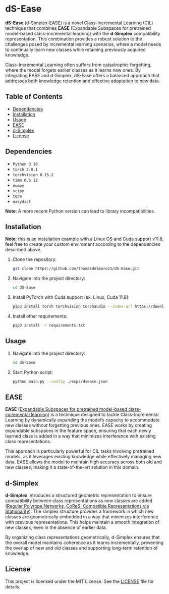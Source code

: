 # dS-Ease
**dS-Ease** (d-Simplex-EASE) is a novel Class-Incremental Learning (CIL) technique that combines **EASE** (Expandable Subspaces for pretrained model-based class-incremental learning) with the **d-Simplex** compatibility representation. This combination provides a robust solution to the challenges posed by incremental learning scenarios, where a model needs to continually learn new classes while retaining previously acquired knowledge.

Class-Incremental Learning often suffers from catastrophic forgetting, where the model forgets earlier classes as it learns new ones. By integrating EASE and d-Simplex, dS-Ease offers a balanced approach that addresses both knowledge retention and effective adaptation to new data.

## Table of Contents

- [Dependencies](#dependencies)
- [Installation](#installation)
- [Usage](#usage)
- [EASE](#ease)
- [d-Simplex](#d-simplex)
- [License](#license)

## Dependencies
- `Python 3.10`
- `torch 2.0.1`
- `torchvision 0.15.2`
- `timm 0.6.12`
- `numpy`
- `scipy`
- `tqdm`
- `easydict`

**Note**: A more recent Python version can lead to library incompatibilities.

## Installation
**Note**: this is an installation example with a Linux OS and Cuda support v11.8, feel free to create your custom enviroment according to the dependencies described above.

1. Clone the repository:
   ```bash
   git clone https://github.com/thomasdelmoro21/dS-Ease.git
   ```
2. Navigate into the project directory:
   ```bash
   cd dS-Ease
   ```
3. Install PyTorch with Cuda support (ex. Linux, Cuda 11.8):
   ```bash
   pip3 install torch torchvision torchaudio --index-url https://download.pytorch.org/whl/cu118
   ```
4. Install other requirements:
   ```bash
   pip3 install -r requirements.txt
   ```

## Usage
1. Navigate into the project directory:
   ```bash
   cd dS-Ease
   ```
2. Start Python script:
   ```bash
   python main.py --config ./exps/dsease.json
   ```

## EASE
**EASE** ([Expandable Subspaces for pretrained model-based class-incremental learning](https://arxiv.org/abs/2403.12030)) is a technique designed to tackle Class-Incremental Learning by dynamically expanding the model’s capacity to accommodate new classes without forgetting previous ones. EASE works by creating expandable subspaces in the feature space, ensuring that each newly learned class is added in a way that minimizes interference with existing class representations.

This approach is particularly powerful for CIL tasks involving pretrained models, as it leverages existing knowledge while effectively managing new data. EASE allows the model to maintain high accuracy across both old and new classes, making it a state-of-the-art solution in this domain.

## d-Simplex
**d-Simplex** introduces a structured geometric representation to ensure compatibility between class representations as new classes are added ([Regular Polytope Networks](https://arxiv.org/abs/2103.15632), [CoReS: Compatible Representations via Stationarity](https://arxiv.org/abs/2111.07632)). The simplex structure provides a framework in which new classes are geometrically embedded in a way that minimizes interference with previous representations. This helps maintain a smooth integration of new classes, even in the absence of earlier data.

By organizing class representations geometrically, d-Simplex ensures that the overall model maintains coherence as it learns incrementally, preventing the overlap of new and old classes and supporting long-term retention of knowledge.

## License
This project is licensed under the MIT License. See the [LICENSE](LICENSE) file for details.
   
